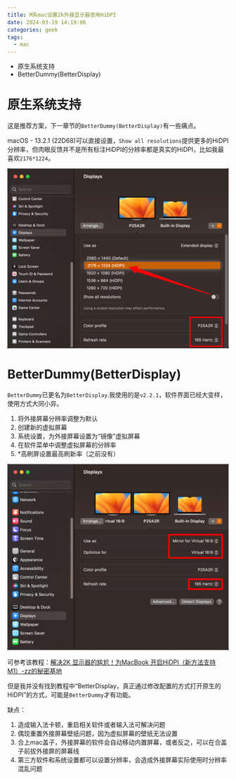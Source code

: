 ```yaml
---
title: M系mac设置2k外接显示器使用HiDPI
date: 2024-03-19 14:19:06
categories: geek
tags:
  - mac
---
```


- 原生系统支持
- BetterDummy(BetterDisplay)

<!-- more -->
# 原生系统支持

这是推荐方案，下一章节的`BetterDummy(BetterDisplay)`有一些痛点。

macOS - 13.2.1 (22D68)可以直接设置，`Show all resolutions`提供更多的HiDPI分辨率，但肉眼反馈并不是所有标注HiDPI的分辨率都是真实的HiDPI，比如我最喜欢`2176*1224`。

![mac-display](m-series-mac-2k-HiDPI/mac-display.png)

# BetterDummy(BetterDisplay)

`BetterDummy`已更名为`BetterDisplay`.我使用的是`v2.2.1`，软件界面已经大变样，使用方式大同小异。
1. 将外接屏幕分辨率调整为默认
2. 创建新的虚拟屏幕
3. 系统设置，为外接屏幕设置为“镜像”虚拟屏幕
4. 在软件菜单中调整虚拟屏幕的分辨率
5. \*高刷屏设置最高刷新率（之前没有）

![mac-virtual](m-series-mac-2k-HiDPI/mac-virtual.png)

可参考该教程：[解决2K 显示器的尴尬！为MacBook 开启HiDPI（新方法支持M1）-zz的秘密基地](https://zzbloc.top/archives/turn-on-hidpi-for-macbook)

但是我并没有找到教程中“BetterDisplay，真正通过修改配置的方式打开原生的HiDPI”的方式，可能是`BetterDummy`才有功能。

缺点：
1. 造成输入法卡顿，重启相关软件或者输入法可解决问题
2. 偶现重置外接屏幕壁纸问题，因为虚拟屏幕的壁纸无法设置
3. 合上mac盖子，外接屏幕的软件会自动移动内置屏幕，或者反之，可以在合盖子前拔外接屏的屏幕线
4. 第三方软件和系统设置都可以设置分辨率，会造成外接屏幕实际使用时分辨率混乱问题
